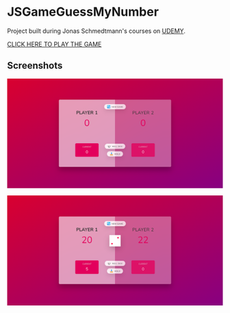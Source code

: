 # JSGameGuessMyNumber

Project built during Jonas Schmedtmann's courses on [UDEMY](https://www.udemy.com/course/the-complete-javascript-course/).

[CLICK HERE TO PLAY THE GAME]()

## Screenshots

![](images/screenshot-1.png)

![](images/screenshot-2.png)
